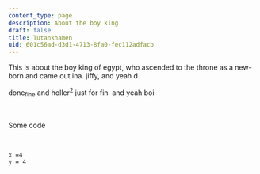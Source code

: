 ```yaml
---
content_type: page
description: About the boy king
draft: false
title: Tutankhamen
uid: 601c56ad-d3d1-4713-8fa0-fec112adfacb
---
```

This is about the boy king of egypt, who ascended to the throne as a new-born and came out ina. jiffy, and yeah d

done<sub>fine</sub> and holler<sup>2</sup> just for fin  and yeah boi

 

Some code 

 

```plaintext
x =4
y = 4
```